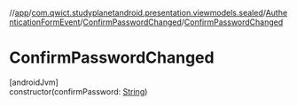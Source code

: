 //[app](../../../../index.md)/[com.qwict.studyplanetandroid.presentation.viewmodels.sealed](../../index.md)/[AuthenticationFormEvent](../index.md)/[ConfirmPasswordChanged](index.md)/[ConfirmPasswordChanged](-confirm-password-changed.md)

# ConfirmPasswordChanged

[androidJvm]\
constructor(confirmPassword: [String](https://kotlinlang.org/api/latest/jvm/stdlib/kotlin/-string/index.html))
